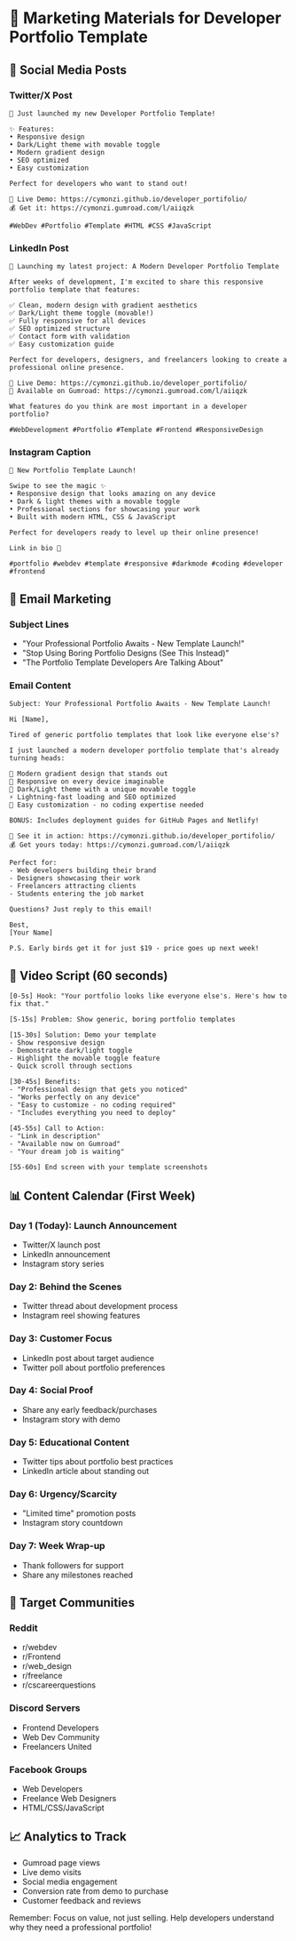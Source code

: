 # 🚀 Marketing Materials for Developer Portfolio Template

## 📱 Social Media Posts

### Twitter/X Post
```
🚀 Just launched my new Developer Portfolio Template! 

✨ Features:
• Responsive design
• Dark/Light theme with movable toggle
• Modern gradient design
• SEO optimized
• Easy customization

Perfect for developers who want to stand out! 

🔗 Live Demo: https://cymonzi.github.io/developer_portifolio/
💰 Get it: https://cymonzi.gumroad.com/l/aiiqzk

#WebDev #Portfolio #Template #HTML #CSS #JavaScript
```

### LinkedIn Post
```
🎯 Launching my latest project: A Modern Developer Portfolio Template

After weeks of development, I'm excited to share this responsive portfolio template that features:

✅ Clean, modern design with gradient aesthetics
✅ Dark/Light theme toggle (movable!)
✅ Fully responsive for all devices
✅ SEO optimized structure
✅ Contact form with validation
✅ Easy customization guide

Perfect for developers, designers, and freelancers looking to create a professional online presence.

🔗 Live Demo: https://cymonzi.github.io/developer_portifolio/
💼 Available on Gumroad: https://cymonzi.gumroad.com/l/aiiqzk

What features do you think are most important in a developer portfolio? 

#WebDevelopment #Portfolio #Template #Frontend #ResponsiveDesign
```

### Instagram Caption
```
🚀 New Portfolio Template Launch! 

Swipe to see the magic ✨
• Responsive design that looks amazing on any device
• Dark & light themes with a movable toggle
• Professional sections for showcasing your work
• Built with modern HTML, CSS & JavaScript

Perfect for developers ready to level up their online presence! 

Link in bio 🔗

#portfolio #webdev #template #responsive #darkmode #coding #developer #frontend
```

## 📧 Email Marketing

### Subject Lines
- "Your Professional Portfolio Awaits - New Template Launch!"
- "Stop Using Boring Portfolio Designs (See This Instead)"
- "The Portfolio Template Developers Are Talking About"

### Email Content
```
Subject: Your Professional Portfolio Awaits - New Template Launch!

Hi [Name],

Tired of generic portfolio templates that look like everyone else's?

I just launched a modern developer portfolio template that's already turning heads:

🎨 Modern gradient design that stands out
📱 Responsive on every device imaginable  
🌙 Dark/Light theme with a unique movable toggle
⚡ Lightning-fast loading and SEO optimized
📝 Easy customization - no coding expertise needed

BONUS: Includes deployment guides for GitHub Pages and Netlify!

👀 See it in action: https://cymonzi.github.io/developer_portifolio/
💰 Get yours today: https://cymonzi.gumroad.com/l/aiiqzk

Perfect for:
- Web developers building their brand
- Designers showcasing their work  
- Freelancers attracting clients
- Students entering the job market

Questions? Just reply to this email!

Best,
[Your Name]

P.S. Early birds get it for just $19 - price goes up next week!
```

## 🎥 Video Script (60 seconds)

```
[0-5s] Hook: "Your portfolio looks like everyone else's. Here's how to fix that."

[5-15s] Problem: Show generic, boring portfolio templates

[15-30s] Solution: Demo your template
- Show responsive design
- Demonstrate dark/light toggle
- Highlight the movable toggle feature
- Quick scroll through sections

[30-45s] Benefits:
- "Professional design that gets you noticed"
- "Works perfectly on any device"
- "Easy to customize - no coding required"
- "Includes everything you need to deploy"

[45-55s] Call to Action:
- "Link in description"
- "Available now on Gumroad"
- "Your dream job is waiting"

[55-60s] End screen with your template screenshots
```

## 📊 Content Calendar (First Week)

### Day 1 (Today): Launch Announcement
- Twitter/X launch post
- LinkedIn announcement
- Instagram story series

### Day 2: Behind the Scenes
- Twitter thread about development process
- Instagram reel showing features

### Day 3: Customer Focus
- LinkedIn post about target audience
- Twitter poll about portfolio preferences

### Day 4: Social Proof
- Share any early feedback/purchases
- Instagram story with demo

### Day 5: Educational Content
- Twitter tips about portfolio best practices
- LinkedIn article about standing out

### Day 6: Urgency/Scarcity
- "Limited time" promotion posts
- Instagram story countdown

### Day 7: Week Wrap-up
- Thank followers for support
- Share any milestones reached

## 🎯 Target Communities

### Reddit
- r/webdev
- r/Frontend
- r/web_design
- r/freelance
- r/cscareerquestions

### Discord Servers
- Frontend Developers
- Web Dev Community
- Freelancers United

### Facebook Groups
- Web Developers
- Freelance Web Designers
- HTML/CSS/JavaScript

## 📈 Analytics to Track

- Gumroad page views
- Live demo visits
- Social media engagement
- Conversion rate from demo to purchase
- Customer feedback and reviews

Remember: Focus on value, not just selling. Help developers understand why they need a professional portfolio!
